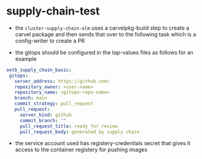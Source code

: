 # supply-chain-test

 - the `cluster-supply-chain-alm` uses a carvelpkg-build step to create a carvel package and then sends that over to the following task which is a config-writer to create a PR

 - the gitops should be configured in the tap-values files as follows for an example

 ```yaml
 ootb_supply_chain_basic:
  gitops:
    server_address: https://github.com/
    repository_owner: <user-name>
    repository_name: <gitops-repo-name>
    branch: main
    commit_strategy: pull_request
    pull_request:
      server_kind: github
      commit_branch: ""
      pull_request_title: ready for review
      pull_request_body: generated by supply chain
 ```

 - the service account used has registery-credentials secret that gives it access to the container registery for pushing images
